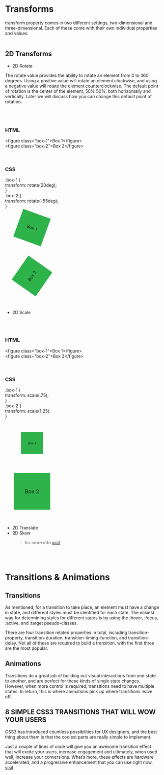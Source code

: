 # Transforms

transform property comes in two different settings, two-dimensional and three-dimensional. Each of these come with their own individual properties and values.
<br><br>

## 2D Transforms

- 2D Rotate

The rotate value provides the ability to rotate an element from 0 to 360 degrees. Using a positive value will rotate an element clockwise, and using a negative value will rotate the element counterclockwise. The default point of rotation is the center of the element, 50% 50%, both horizontally and vertically. Later we will discuss how you can change this default point of rotation.<br><br>
<br><br>

### HTML

\<figure class="box-1">Box 1\</figure> <br>
\<figure class="box-2">Box 2\</figure> <br>
<br><br>

### CSS

.box-1 {<br>
transform: rotate(20deg);<br>
}<br>
.box-2 {<br>
transform: rotate(-55deg);<br>
}

<figure style=" transform: rotate(20deg);background: #2db34a;
  height: 95px;
  line-height: 95px;
  text-align: center;
  width: 95px;" >Box 1</figure>
<br><br>
<figure style="transform: rotate(-55deg);background: #2db34a;
  height: 95px;
  line-height: 95px;
  text-align: center;
  width: 95px;">Box 2</figure>

<br><br>

- 2D Scale

<br><br>

### HTML

\<figure class="box-1">Box 1\</figure> <br>
\<figure class="box-2">Box 2\</figure> <br>
<br><br>

### CSS

.box-1 {<br>
transform: scale(.75);<br>
}<br>
.box-2 {<br>
transform: scale(1.25);<br>
}
<br><br>

<figure style=" transform: scale(.75);background: #2db34a;
  height: 95px;
  line-height: 95px;
  text-align: center;
  width: 95px;" >Box 1</figure>
<br><br>
<figure style="transform: scale(1.25);background: #2db34a;
  height: 95px;
  line-height: 95px;
  text-align: center;
  width: 95px;">Box 2</figure>

<br><br>

- 2D Translate
- 2D Skew
  > for more info [visit](https://learn.shayhowe.com/advanced-html-css/css-transforms/)

<br><br>

# Transitions & Animations

## Transitions

As mentioned, for a transition to take place, an element must have a change in state, and different styles must be identified for each state. The easiest way for determining styles for different states is by using the :hover, :focus, :active, and :target pseudo-classes.

There are four transition related properties in total, including transition-property, transition-duration, transition-timing-function, and transition-delay. Not all of these are required to build a transition, with the first three are the most popular.

## Animations

Transitions do a great job of building out visual interactions from one state to another, and are perfect for these kinds of single state changes. However, when more control is required, transitions need to have multiple states. In return, this is where animations pick up where transitions leave off.

## 8 SIMPLE CSS3 TRANSITIONS THAT WILL WOW YOUR USERS

CSS3 has introduced countless possibilities for UX designers, and the best thing about them is that the coolest parts are really simple to implement.

Just a couple of lines of code will give you an awesome transition effect that will excite your users, increase engagement and ultimately, when used well, increase your conversions. What’s more, these effects are hardware accelerated, and a progressive enhancement that you can use right now. [visit](https://www.webdesignerdepot.com/2014/05/8-simple-css3-transitions-that-will-wow-your-users)
